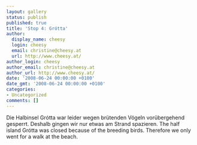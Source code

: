 ```yaml
---
layout: gallery
status: publish
published: true
title: 'Stop 4: Grótta'
author:
  display_name: cheesy
  login: cheesy
  email: christine@cheesy.at
  url: http://www.cheesy.at/
author_login: cheesy
author_email: christine@cheesy.at
author_url: http://www.cheesy.at/
date: '2008-06-24 00:00:00 +0100'
date_gmt: '2008-06-24 00:00:00 +0100'
categories:
- Uncategorized
comments: []
---
```

<!--:de-->Die Halbinsel Grótta war leider wegen brütenden Vögeln vorübergehend gesperrt. Deshalb gingen wir nur etwas am Strand spazieren.
<!--:--><!--:en-->The half island Grótta was closed because of the breeding birds. Therefore we only went for a walk at the beach.
<!--:-->
